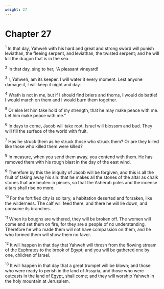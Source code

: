 ```yaml
---
weight: 27
---
```


# Chapter 27

<sup>1</sup> In that day, Yahweh with his hard and great and strong sword will punish leviathan, the fleeing serpent, and leviathan, the twisted serpent; and he will kill the dragon that is in the sea. 

<sup>2</sup> In that day, sing to her, “A pleasant vineyard! 

<sup>3</sup> I, Yahweh, am its keeper. I will water it every moment. Lest anyone damage it, I will keep it night and day. 

<sup>4</sup> Wrath is not in me, but if I should find briers and thorns, I would do battle! I would march on them and I would burn them together. 

<sup>5</sup> Or else let him take hold of my strength, that he may make peace with me. Let him make peace with me.” 

<sup>6</sup> In days to come, Jacob will take root. Israel will blossom and bud. They will fill the surface of the world with fruit. 

<sup>7</sup> Has he struck them as he struck those who struck them? Or are they killed like those who killed them were killed? 

<sup>8</sup> In measure, when you send them away, you contend with them. He has removed them with his rough blast in the day of the east wind. 

<sup>9</sup> Therefore by this the iniquity of Jacob will be forgiven, and this is all the fruit of taking away his sin: that he makes all the stones of the altar as chalk stones that are beaten in pieces, so that the Asherah poles and the incense altars shall rise no more. 

<sup>10</sup> For the fortified city is solitary, a habitation deserted and forsaken, like the wilderness. The calf will feed there, and there he will lie down, and consume its branches. 

<sup>11</sup> When its boughs are withered, they will be broken off. The women will come and set them on fire, for they are a people of no understanding. Therefore he who made them will not have compassion on them, and he who formed them will show them no favor. 

<sup>12</sup> It will happen in that day that Yahweh will thresh from the flowing stream of the Euphrates to the brook of Egypt; and you will be gathered one by one, children of Israel. 

<sup>13</sup> It will happen in that day that a great trumpet will be blown; and those who were ready to perish in the land of Assyria, and those who were outcasts in the land of Egypt, shall come; and they will worship Yahweh in the holy mountain at Jerusalem. 


